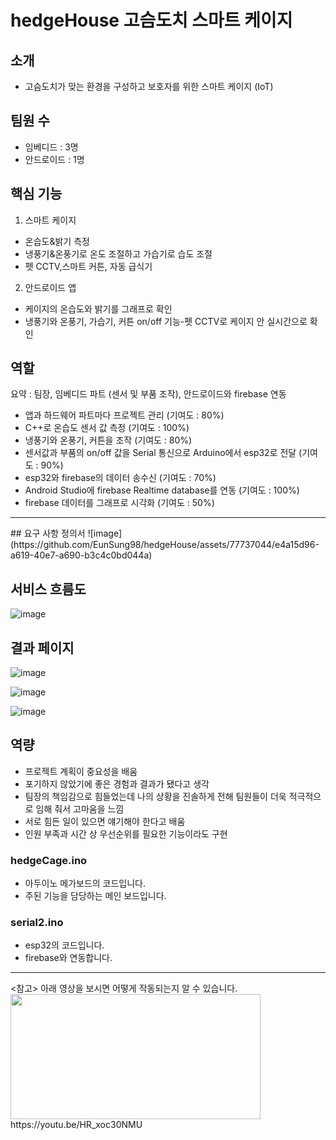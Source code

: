 # hedgeHouse 고슴도치 스마트 케이지

## 소개
- 고슴도치가 맞는 환경을 구성하고 보호자를 위한 스마트 케이지 (IoT)
## 팀원 수
- 임베디드 : 3명
- 안드로이드 : 1명

## 핵심 기능
1. 스마트 케이지
- 온습도&밝기 측정
- 냉풍기&온풍기로 온도 조절하고 가습기로 습도 조절
- 펫 CCTV,스마트 커튼, 자동 급식기
2. 안드로이드 앱
- 케이지의 온습도와 밝기를 그래프로 확인
- 냉풍기와 온풍기, 가습기, 커튼 on/off 기능-펫 CCTV로 케이지 안 실시간으로 확인

## 역할 
요약 : 팀장, 임베디드 파트 (센서 및 부품 조작), 안드로이드와 firebase 연동

- 앱과 하드웨어 파트마다 프로젝트 관리 (기여도 : 80%)
- C++로 온습도 센서 값 측정 (기여도 : 100%)
- 냉풍기와 온풍기, 커튼을 조작 (기여도 : 80%)
- 센서값과 부품의 on/off 값을 Serial 통신으로 Arduino에서 esp32로 전달 (기여도 : 90%)
- esp32와 firebase의 데이터 송수신 (기여도 : 70%)
- Android Studio에 firebase Realtime database를 연동 (기여도 : 100%)
- firebase 데이터를 그래프로 시각화 (기여도 : 50%)

<hr>
## 요구 사항 정의서
![image](https://github.com/EunSung98/hedgeHouse/assets/77737044/e4a15d96-a619-40e7-a690-b3c4c0bd044a)

## 서비스 흐름도
![image](https://github.com/EunSung98/hedgeHouse/assets/77737044/a4d5ef35-1b58-4fe6-9f89-65808c8ae12d)

## 결과 페이지
![image](https://github.com/EunSung98/hedgeHouse/assets/77737044/63f848c3-74ed-4066-844d-ae2e8f6fdd09)

![image](https://github.com/EunSung98/hedgeHouse/assets/77737044/1ad66410-39f5-4ccd-b816-4becab933d34)

![image](https://github.com/EunSung98/hedgeHouse/assets/77737044/84c22589-94f9-4b8c-959c-0096c51926b6)

## 역량
- 프로젝트 계획이 중요성을 배움
- 포기하지 않았기에 좋은 경험과 결과가 됐다고 생각
- 팀장의 책임감으로 힘들었는데 나의 상황을 진솔하게 전해 팀원들이 더욱 적극적으로 임해 줘서 고마움을 느낌  
- 서로 힘든 일이 있으면 얘기해야 한다고 배움
- 인원 부족과 시간 상 우선순위를 필요한 기능이라도 구현

### hedgeCage.ino
- 아두이노 메가보드의 코드입니다.
- 주된 기능을 담당하는 메인 보드입니다.

### serial2.ino
- esp32의 코드입니다.
- firebase와 연동합니다.

<hr>
<참고>
아래 영상을 보시면 어떻게 작동되는지 알 수 있습니다.<br>
<img src="https://user-images.githubusercontent.com/77737044/210165701-d9f0729c-68a5-4f03-b9bc-3d74f9292110.png" width="400" height="200">
https://youtu.be/HR_xoc30NMU
